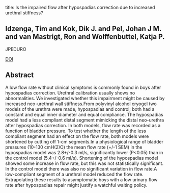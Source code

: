 title: Is the impaired flow after hypospadias correction due to increased urethral stiffness?

## Idzenga, Tim and Kok, Dik J. and Pel, Johan J M. and van Mastrigt, Ron and Wolffenbuttel, Katja P.
JPEDURO

<a href="https://doi.org/10.1016/j.jpurol.2005.11.016">DOI</a>

## Abstract
A low flow rate without clinical symptoms is commonly found in boys after hypospadias correction. Urethral calibration usually shows no abnormalities. We investigated whether this impairment might be caused by increased neo-urethral wall stiffness.From polyvinyl alcohol cryogel two models of the urethra were made, hypospadias and control; both had a constant and equal inner diameter and equal compliance. The hypospadias model had a less compliant distal segment mimicking the distal neo-urethra after hypospadias correction. In both models, flow rate was recorded as a function of bladder pressure. To test whether the length of the less compliant segment had an effect on the flow rate, both models were shortened by cutting off 1-cm segments.In a physiological range of bladder pressures (10-130 cmH(2)O) the mean flow rate (+/-1 SEM) in the hypospadias model was 2.8+/-0.3 ml/s, significantly lower (P<0.05) than in the control model (5.4+/-0.6 ml/s). Shortening of the hypospadias model showed some increase in flow rate, but this was not statistically significant. In the control model there was also no significant variation in flow rate.A low-compliant segment of a urethral model reduced the flow rate. Extrapolating these results to asymptomatic boys with a low urinary flow rate after hypospadias repair might justify a watchful waiting policy.

